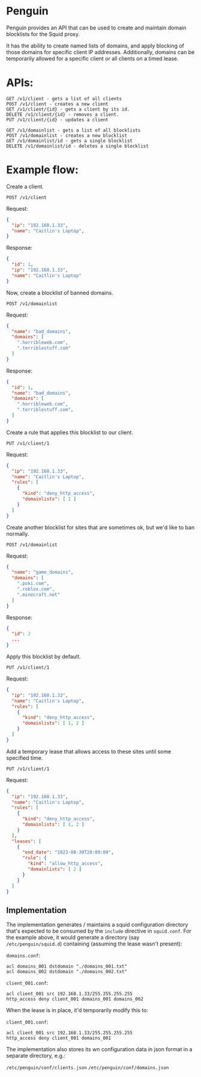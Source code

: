 # Penguin

Penguin provides an API that can be used to create and maintain domain blocklists
for the Squid proxy.

It has the ability to create named lists of domains, and apply blocking of those
domains for specific client IP addresses. Additionally, domains can be temporarily
allowed for a specific client or all clients on a timed lease.

# APIs:

```
GET /v1/client - gets a list of all clients
POST /v1/client - creates a new client
GET /v1/client/{id} - gets a client by its id.
DELETE /v1/client/{id} - removes a client.
PUT /v1/client/{id} - updates a client

GET /v1/domainlist - gets a list of all blocklists
POST /v1/domainlist - creates a new blocklist
GET /v1/domainlist/id - gets a single blocklist
DELETE /v1/domainlist/id - deletes a single blocklist
```


# Example flow:

Create a client.

`POST /v1/client`

Request:
```json
{
  "ip": "192.168.1.33",
  "name": "Caitlin's Laptop",
}
```

Response:
```json
{
  "id": 1,
  "ip": "192.168.1.33",
  "name": "Caitlin's Laptop"
}
```

Now, create a blocklist of banned domains.

`POST /v1/domainlist`

Request:
```json
{
  "name": "bad_domains",
  "domains": [
    ".horribleweb.com",
    ".terriblestuff.com"
  ]
}
```

Response:
```json
{
  "id": 1,
  "name": "bad_domains",
  "domains": [
    ".horribleweb.com",
    ".terriblestuff.com",
  ]
}
```

Create a rule that applies this blocklist to our client.

`PUT /v1/client/1`

Request:
```json
{
  "ip": "192.168.1.33",
  "name": "Caitlin's Laptop",
  "rules": [
    {
      "kind": "deny_http_access",
      "domainlists": [ 1 ]
    }
  ]
}
```

Create another blocklist for sites that are sometimes ok, but we'd like to ban normally.

`POST /v1/domainlist`

Request:
```json
{
  "name": "game_domains",
  "domains": [
    ".poki.com",
    ".roblox.com",
    ".minecraft.net"
  ]
}
```

Response:
```json
{
  "id": 2
  ...
}
```

Apply this blocklist by default.

`PUT /v1/client/1`

Request:
```json
{
  "ip": "192.168.1.33",
  "name": "Caitlin's Laptop",
  "rules": [
    {
      "kind": "deny_http_access",
      "domainlists": [ 1, 2 ]
    }
  ]
}
```

Add a temporary lease that allows access to these sites until some specified time.

`PUT /v1/client/1`

Request:
```json
{
  "ip": "192.168.1.33",
  "name": "Caitlin's Laptop",
  "rules": [
    {
      "kind": "deny_http_access",
      "domainlists": [ 1, 2 ]
    }
  ],
  "leases": [
    {
      "end_date": "2023-08-30T20:00:00",
      "rule": {
        "kind": "allow_http_access",
        "domainlists": [ 2 ]
      }
    }
  ]
}
```

## Implementation

The implementation generates / maintains a squid configuration directory that's expected
to be consumed by the `include` directive in `squid.conf`. For the example above, it would generate a directory (say `/etc/penguin/squid.d`) containing (assuming the lease wasn't present):

`domains.conf`:
```
acl domains_001 dstdomain "./domains_001.txt"
acl domains_002 dstdomain "./domains_002.txt"
```

`client_001.conf`:
```
acl client_001 src 192.168.1.33/255.255.255.255
http_access deny client_001 domains_001 domains_002
```

When the lease is in place, it'd temporarily modify this to:

`client_001.conf`:
```
acl client_001 src 192.168.1.33/255.255.255.255
http_access deny client_001 domains_001
```

The implementation also stores its wn configuration data in json format in a separate directory, e.g.:

`/etc/penguin/conf/clients.json`
`/etc/penguin/conf/domains.json`

